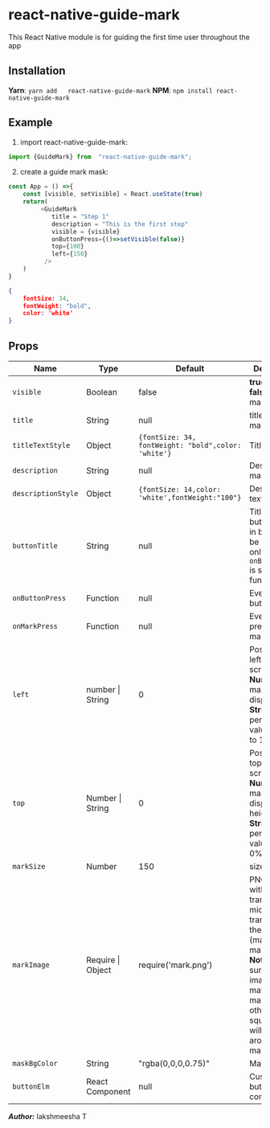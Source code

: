 

  

# react-native-guide-mark

This React Native module is for guiding the first time user throughout the app
  
## Installation
**Yarn**: `yarn add   react-native-guide-mark`
**NPM**: `npm install react-native-guide-mark`

## Example
1. import react-native-guide-mark:
```javascript 
import {GuideMark} from  "react-native-guide-mark";
```

2. create a guide mark mask:
```javascript
const App = () =>{
	const [visible, setVisible] = React.useState(true)
	return(
		 <GuideMark 
	        title = "Step 1"
	        description = "This is the first step"
	        visible = {visible}
	        onButtonPress={()=>setVisible(false)}
	        top={100}
	        left={150}
	      />
	)
}
```

```json
{
	fontSize: 34, 
	fontWeight: "bold",
	color: 'white'
}
```
## Props
  
|  Name |  Type  | Default  |     Description  |
|-------|--------|----------|----------------------|
| `visible` | Boolean | false | **true**:show \| **false**:hide the mask|
| `title` | String | null | title of the mask|
|`titleTextStyle`|Object|```{fontSize: 34, fontWeight: "bold",color: 'white'} ```|Title text style|
| `description` | String | null | Description of mask|
|`descriptionStyle`|Object|```{fontSize: 14,color: 'white',fontWeight:"100"}```|Description text style|
| `buttonTitle` | String | null | Title of the button (Built in button will be enabled only if `onButtonPress` is set with function)|
|`onButtonPress` | Function | null | Event on button press|
| `onMarkPress` | Function | null | Event on press of marked spot|
|`left`|number \| String| 0 | Position from left of the screen, **Number:** 0 to maximum display width, **String:** percentage valuefrom 0% to 100% |
|`top`|Number \| String| 0 | Position from top of the screen, **Number:** 0 to maximum display height, **String:** percentage value from 0% to 100% |
|`markSize`|Number|150| size of mark |
|`markImage`|Require \| Object| require('mark.png')|PNG image with transparent at middle & semi transparent at the edges (matching to mask color), **Note:** Make sure the image matches with mask, otherwise, square patch will be visible around the mark. |
|`maskBgColor`|String|"rgba(0,0,0,0.75)"|Mask color. |
|`buttonElm`|React Component|null|Custom button component |

***Author:*** lakshmeesha T